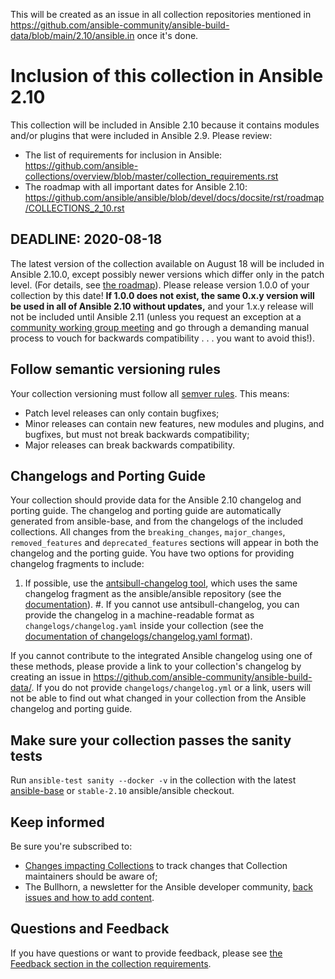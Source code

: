 This will be created as an issue in all collection repositories mentioned in https://github.com/ansible-community/ansible-build-data/blob/main/2.10/ansible.in once it's done.


# Inclusion of this collection in Ansible 2.10

This collection will be included in Ansible 2.10 because it contains modules and/or plugins that were included in Ansible 2.9. Please review:

* The list of requirements for inclusion in Ansible: https://github.com/ansible-collections/overview/blob/master/collection_requirements.rst
* The roadmap with all important dates for Ansible 2.10: https://github.com/ansible/ansible/blob/devel/docs/docsite/rst/roadmap/COLLECTIONS_2_10.rst

## DEADLINE: 2020-08-18

The latest version of the collection available on August 18 will be included in Ansible 2.10.0, except possibly newer versions which differ only in the patch level. (For details, see [the roadmap](https://github.com/ansible/ansible/blob/devel/docs/docsite/rst/roadmap/COLLECTIONS_2_10.rst)). Please release version 1.0.0 of your collection by this date! **If 1.0.0 does not exist, the same 0.x.y version will be used in all of Ansible 2.10 without updates,** and your 1.x.y release will not be included until Ansible 2.11 (unless you request an exception at a [community working group meeting](https://github.com/ansible/community/issues/539) and go through a demanding manual process to vouch for backwards compatibility . . . you want to avoid this!).

## Follow semantic versioning rules

Your collection versioning must follow all [semver rules](https://semver.org/). This means:

* Patch level releases can only contain bugfixes;
* Minor releases can contain new features, new modules and plugins, and bugfixes, but must not break backwards compatibility;
* Major releases can break backwards compatibility.

## Changelogs and Porting Guide

Your collection should provide data for the Ansible 2.10 changelog and porting guide. The changelog and porting guide are automatically generated from ansible-base, and from the changelogs of the included collections. All changes from the `breaking_changes`, `major_changes`, `removed_features` and `deprecated_features` sections will appear in both the changelog and the porting guide. You have two options for providing changelog fragments to include:

1. If possible, use the [antsibull-changelog tool](https://github.com/ansible-community/antsibull-changelog/), which uses the same changelog fragment as the ansible/ansible repository (see the [documentation](https://github.com/ansible-community/antsibull-changelog/blob/main/docs/changelogs.rst)).
  #. If you cannot use antsibull-changelog, you can provide the changelog in a machine-readable format as `changelogs/changelog.yaml` inside your collection (see the [documentation of changelogs/changelog.yaml format](https://github.com/ansible-community/antsibull-changelog/blob/main/docs/changelog.yaml-format.md)).

If you cannot contribute to the integrated Ansible changelog using one of these methods, please provide a link to your collection's changelog by creating an issue in https://github.com/ansible-community/ansible-build-data/. If you do not provide `changelogs/changelog.yml` or a link, users will not be able to find out what changed in your collection from the Ansible changelog and porting guide.

## Make sure your collection passes the sanity tests

Run `ansible-test sanity --docker -v` in the collection with the latest [ansible-base](https://pypi.org/project/ansible-base/) or `stable-2.10` ansible/ansible checkout.

## Keep informed

Be sure you're subscribed to:

* [Changes impacting Collections](https://github.com/ansible-collections/overview/issues/45) to track changes that Collection maintainers should be aware of;
* The Bullhorn, a newsletter for the Ansible developer community, [back issues and how to add content](https://github.com/ansible/community/issues/546).

## Questions and Feedback

If you have questions or want to provide feedback, please see [the Feedback section in the collection requirements](https://github.com/ansible-collections/overview/blob/master/collection_requirements.rst#feedback).
